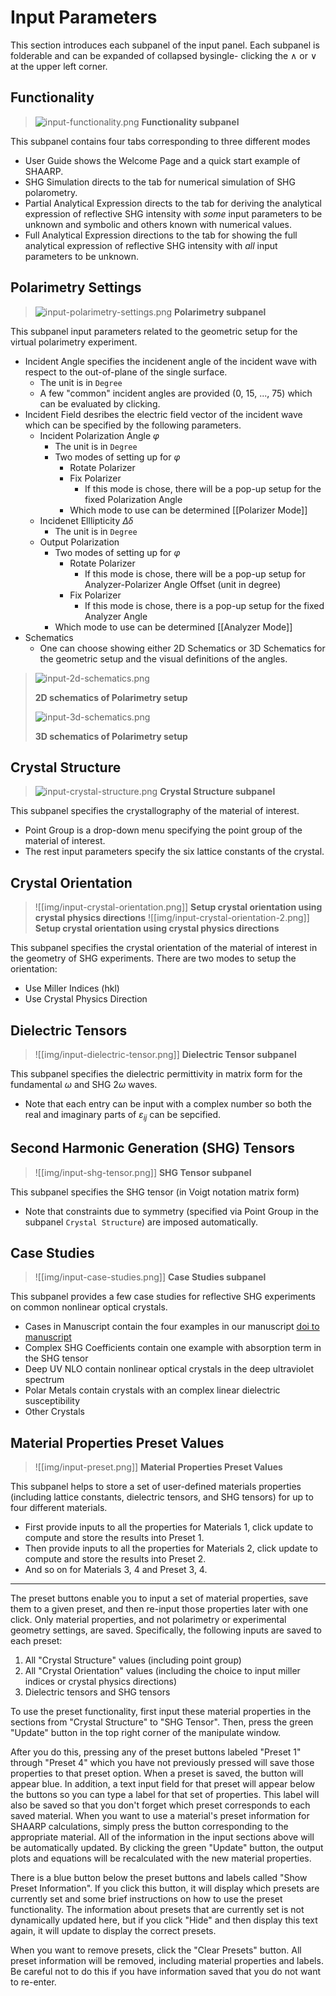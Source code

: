# Input Parameters
This section introduces each subpanel of the input panel. Each subpanel is folderable and can be expanded of collapsed bysingle- clicking the $\wedge$ or $\vee$ at the upper left corner. 
## Functionality
>![input-functionality.png](img/input-functionality.png)
>**Functionality subpanel**

This subpanel contains four tabs corresponding to three different modes 
- User Guide shows the Welcome Page and a quick start example of SHAARP. 
- SHG Simulation directs to the tab for numerical simulation of SHG polarometry. 
- Partial Analytical Expression directs to the tab for deriving the analytical expression of reflective SHG intensity with _some_ input parameters to be unknown and symbolic and others known with numerical values. 
- Full Analytical Expression directions to the tab for showing the full analytical expression of reflective SHG intensity with _all_ input parameters to be unknown. 
## Polarimetry Settings
>![input-polarimetry-settings.png](img/input-polarimetry-settings.png)
>**Polarimetry subpanel**

This subpanel input parameters related to the geometric setup for the virtual polarimetry experiment. 
- Incident Angle specifies the incidenent angle of the incident wave with respect to the out-of-plane of the single surface. 
	- The unit is in `Degree`
	- A few "common" incident angles are provided (0, 15, ..., 75) which can be evaluated by clicking. 
- Incident Field desribes the electric field vector of the incident wave which can be specified by the following parameters. 
	- Incident Polarization Angle $\varphi$  
		- The unit is in `Degree`
		- Two modes of setting up for $\varphi$  
			- Rotate Polarizer
			- Fix Polarizer
				- If this mode is chose, there will be a pop-up setup for the fixed Polarization Angle 
			- Which mode to use can be determined [[Polarizer Mode]] 
	- Incidenet Elllipticity $\Delta \delta$ 
		- The unit is in `Degree`
	- Output Polarization 
		- Two modes of setting up for $\varphi$  
			- Rotate Polarizer
				- If this mode is chose, there will be a pop-up setup for Analyzer-Polarizer Angle Offset (unit in degree)
			- Fix Polarizer
				- If this mode is chose, there is a pop-up setup for the fixed Analyzer Angle 
		- Which mode to use can be determined [[Analyzer Mode]] 
- Schematics 
	- One can choose showing either 2D Schematics or 3D Schematics for the geometric setup and the visual definitions of the angles. 
>![input-2d-schematics.png](img/input-2d-schematics.png)
>
>**2D schematics of Polarimetry setup**
>
>![input-3d-schematics.png](img/input-3d-schematics.png)
>
>**3D schematics of Polarimetry setup** 

## Crystal Structure
>![input-crystal-structure.png](img/input-crystal-structure.png)
>**Crystal Structure subpanel** 

This subpanel specifies the crystallography of the material of interest. 
- Point Group is a drop-down menu specifying the point group of the material of interest. 
- The rest input parameters specify the six lattice constants of the crystal. 

## Crystal Orientation
>![[img/input-crystal-orientation.png]]
>**Setup crystal orientation using crystal physics directions** 
>![[img/input-crystal-orientation-2.png]]
>**Setup crystal orientation using crystal physics directions**

This subpanel specifies the crystal orientation of the material of interest in the geometry of SHG experiments.
There are two modes to setup the orientation: 
- Use Miller Indices (hkl) 
- Use Crystal Physics Direction 


## Dielectric Tensors
>![[img/input-dielectric-tensor.png]]
>**Dielectric Tensor subpanel** 

This subpanel specifies the dielectric permittivity in matrix form for the fundamental $\omega$ and SHG $2\omega$ waves. 
- Note that each entry can be input with a complex number so both the real and imaginary parts of $\varepsilon_{ij}$ can be sepcified.  
## Second Harmonic Generation (SHG) Tensors
>![[img/input-shg-tensor.png]]
>**SHG Tensor subpanel**

This subpanel specifies the SHG tensor (in Voigt notation matrix form)
- Note that constraints due to symmetry (specified via Point Group in the subpanel `Crystal Structure`) are imposed automatically. 
## Case Studies 
>![[img/input-case-studies.png]]
>**Case Studies subpanel** 

This subpanel provides a few case studies for reflective SHG experiments on common nonlinear optical crystals.
- Cases in Manuscript contain the four examples in our manuscript [doi to manuscript](manuscript) 
- Complex SHG Coefficients contain one example with absorption term in the SHG tensor 
- Deep UV NLO contain nonlinear optical crystals in the deep ultraviolet spectrum
- Polar Metals contain crystals with an complex linear dielectric susceptibility
- Other Crystals  

## Material Properties Preset Values
>![[img/input-preset.png]]
>**Material Properties Preset Values** 

This subpanel helps to store a set of user-defined materials properties (including lattice constants, dielectric tensors, and SHG tensors) for up to four different materials. 
- First provide inputs to all the properties for Materials 1, click update to compute and store the results into Preset 1. 
- Then provide inputs to all the properties for Materials 2, click update to compute and store the results into Preset 2. 
- And so on for Materials 3, 4 and Preset 3, 4. 
---
The preset buttons enable you to input a set of material properties, save them to a given preset, and then re-input those properties later with one click. Only material properties, and not polarimetry or experimental geometry settings, are saved. Specifically, the following inputs are saved to each preset:

1. All "Crystal Structure" values (including point group)
2. All "Crystal Orientation" values (including the choice to input miller indices or crystal physics directions)
3. Dielectric tensors and SHG tensors

To use the preset functionality, first input these material properties in the sections from "Crystal Structure" to "SHG Tensor". Then, press the green "Update" button in the top right corner of the manipulate window.

After you do this, pressing any of the preset buttons labeled "Preset 1" through "Preset 4" which you have not previously pressed will save those properties to that preset option. When a preset is saved, the button will appear blue. In addition, a text input field for that preset will appear below the buttons so you can type a label for that set of properties. This label will also be saved so that you don't forget which preset corresponds to each saved material. When you want to use a material's preset information for SHAARP calculations, simply press the button corresponding to the appropriate material. All of the information in the input sections above will be automatically updated. By clicking the green "Update" button, the output plots and equations will be recalculated with the new material properties.

There is a blue button below the preset buttons and labels called "Show Preset Information". If you click this button, it will display which presets are currently set and some brief instructions on how to use the preset functionality. The information about presets that are currently set is not dynamically updated here, but if you click "Hide" and then display this text again, it will update to display the correct presets.

When you want to remove presets, click the "Clear Presets" button. All preset information will be removed, including material properties and labels. Be careful not to do this if you have information saved that you do not want to re-enter.
 